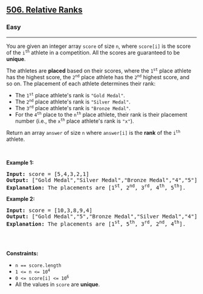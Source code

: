 <h2><a href="https://leetcode.com/problems/relative-ranks/solutions/?envType=problem-list-v2&envId=array">506. Relative Ranks</a></h2><h3>Easy</h3><hr><p>You are given an integer array <code>score</code> of size <code>n</code>, where <code>score[i]</code> is the score of the <code>i<sup>th</sup></code> athlete in a competition. All the scores are guaranteed to be <strong>unique</strong>.</p>

<p>The athletes are <strong>placed</strong> based on their scores, where the <code>1<sup>st</sup></code> place athlete has the highest score, the <code>2<sup>nd</sup></code> place athlete has the <code>2<sup>nd</sup></code> highest score, and so on. The placement of each athlete determines their rank:</p>

<ul>
	<li>The <code>1<sup>st</sup></code> place athlete&#39;s rank is <code>&quot;Gold Medal&quot;</code>.</li>
	<li>The <code>2<sup>nd</sup></code> place athlete&#39;s rank is <code>&quot;Silver Medal&quot;</code>.</li>
	<li>The <code>3<sup>rd</sup></code> place athlete&#39;s rank is <code>&quot;Bronze Medal&quot;</code>.</li>
	<li>For the <code>4<sup>th</sup></code> place to the <code>n<sup>th</sup></code> place athlete, their rank is their placement number (i.e., the <code>x<sup>th</sup></code> place athlete&#39;s rank is <code>&quot;x&quot;</code>).</li>
</ul>

<p>Return an array <code>answer</code> of size <code>n</code> where <code>answer[i]</code> is the <strong>rank</strong> of the <code>i<sup>th</sup></code> athlete.</p>

<p>&nbsp;</p>
<p><strong class="example">Example 1:</strong></p>

<pre>
<strong>Input:</strong> score = [5,4,3,2,1]
<strong>Output:</strong> [&quot;Gold Medal&quot;,&quot;Silver Medal&quot;,&quot;Bronze Medal&quot;,&quot;4&quot;,&quot;5&quot;]
<strong>Explanation:</strong> The placements are [1<sup>st</sup>, 2<sup>nd</sup>, 3<sup>rd</sup>, 4<sup>th</sup>, 5<sup>th</sup>].</pre>

<p><strong class="example">Example 2:</strong></p>

<pre>
<strong>Input:</strong> score = [10,3,8,9,4]
<strong>Output:</strong> [&quot;Gold Medal&quot;,&quot;5&quot;,&quot;Bronze Medal&quot;,&quot;Silver Medal&quot;,&quot;4&quot;]
<strong>Explanation:</strong> The placements are [1<sup>st</sup>, 5<sup>th</sup>, 3<sup>rd</sup>, 2<sup>nd</sup>, 4<sup>th</sup>].

</pre>

<p>&nbsp;</p>
<p><strong>Constraints:</strong></p>

<ul>
	<li><code>n == score.length</code></li>
	<li><code>1 &lt;= n &lt;= 10<sup>4</sup></code></li>
	<li><code>0 &lt;= score[i] &lt;= 10<sup>6</sup></code></li>
	<li>All the values in <code>score</code> are <strong>unique</strong>.</li>
</ul>
